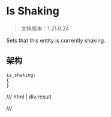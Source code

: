 # Is Shaking

> 文档版本：1.21.0.24

Sets that this entity is currently shaking.

## 架构

```mcschema
is_shaking:
{
}

```

/// html | div.result

///

